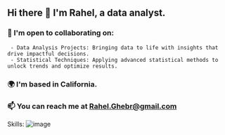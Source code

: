 ## Hi there 👋 I'm Rahel, a data analyst.



### 🤝  I'm open to collaborating on:
     - Data Analysis Projects: Bringing data to life with insights that drive impactful decisions.
     - Statistical Techniques: Applying advanced statistical methods to unlock trends and optimize results.
### 🌍  I'm based in California.
### 📫 You can reach me at Rahel.Ghebr@gmail.com

Skills:
![image](https://github.com/user-attachments/assets/fd0b6e43-c534-4571-9fc5-6e15430703b4)


